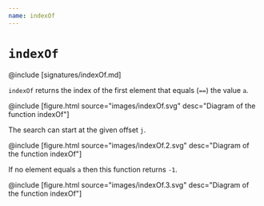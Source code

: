 ```yaml
---
name: indexOf
---
```


# `indexOf`

@include [signatures/indexOf.md]

`indexOf` returns the index of the first element that equals (`==`) the value `a`.

@include [figure.html source="images/indexOf.svg" desc="Diagram of the function indexOf"]

The search can start at the given offset `j`.

@include [figure.html source="images/indexOf.2.svg" desc="Diagram of the function indexOf"]

If no element equals `a` then this function returns `-1`.

@include [figure.html source="images/indexOf.3.svg" desc="Diagram of the function indexOf"]
